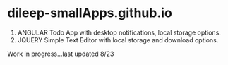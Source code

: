# dileep-smallApps.github.io

1.  ANGULAR Todo App with desktop notifications, local storage options.
2.  JQUERY Simple Text Editor with local storage and download options.

Work in progress...last updated 8/23
